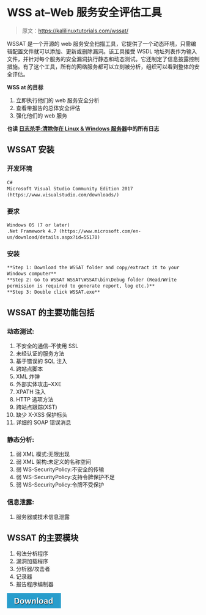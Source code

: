 # WSS at–Web 服务安全评估工具

> 原文：<https://kalilinuxtutorials.com/wssat/>

WSSAT 是一个开源的 web 服务安全扫描工具，它提供了一个动态环境，只需编辑配置文件就可以添加、更新或删除漏洞。该工具接受 WSDL 地址列表作为输入文件，并针对每个服务的安全漏洞执行静态和动态测试。它还制定了信息披露控制措施。有了这个工具，所有的网络服务都可以立刻被分析，组织可以看到整体的安全评估。

**WSS at 的目标**

1.  立即执行他们的 web 服务安全分析
2.  查看带报告的总体安全评估
3.  强化他们的 web 服务

**也读 [日志杀手:清除你在 Linux & Windows 服务器](https://kalilinuxtutorials.com/log-killer-linux-windows-servers/)中的所有日志**

## **WSSAT 安装**

### **开发环境**

```
C# 
Microsoft Visual Studio Community Edition 2017 (https://www.visualstudio.com/downloads/)
```

### **要求**

```
Windows OS (7 or later)
.Net Framework 4.7 (https://www.microsoft.com/en-us/download/details.aspx?id=55170)
```

### **安装**

```
**Step 1: Download the WSSAT folder and copy/extract it to your Windows computer**
**Step 2: Go to WSSAT WSSAT\WSSAT\bin\Debug folder (Read/Write permission is required to generate report, log etc.)**
**Step 3: Double click WSSAT.exe**
```

## **WSSAT 的主要功能包括**

### **动态测试:**

1.  不安全的通信–不使用 SSL
2.  未经认证的服务方法
3.  基于错误的 SQL 注入
4.  跨站点脚本
5.  XML 炸弹
6.  外部实体攻击–XXE
7.  XPATH 注入
8.  HTTP 选项方法
9.  跨站点跟踪(XST)
10.  缺少 X-XSS 保护标头
11.  详细的 SOAP 错误消息

### **静态分析:**

1.  弱 XML 模式:无限出现
2.  弱 XML 架构:未定义的名称空间
3.  弱 WS-SecurityPolicy:不安全的传输
4.  弱 WS-SecurityPolicy:支持令牌保护不足
5.  弱 WS-SecurityPolicy:令牌不受保护

### **信息泄露:**

1.  服务器或技术信息泄露

## **WSSAT 的主要模块**

1.  句法分析程序
2.  漏洞加载程序
3.  分析器/攻击者
4.  记录器
5.  报告程序编制器

[![](img/d861a9096555aeb1980fc054015933d7.png)](https://github.com/YalcinYolalan/WSSAT)